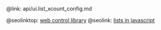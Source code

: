@link: api/ui.list_xcount_config.md

@seolinktop: [web control library](https://webix.com)
@seolink: [lists in javascript](https://webix.com/widget/list/)